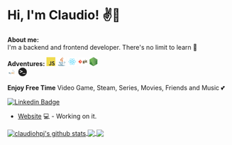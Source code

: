 # Hi, I'm Claudio! ✌🚀

**About me:**  
I'm a backend and frontend developer. 
There's no limit to learn 🤯

**Adventures:** 
<code><img height="20" src="https://raw.githubusercontent.com/github/explore/80688e429a7d4ef2fca1e82350fe8e3517d3494d/topics/javascript/javascript.png"></code>
<code><img height="20" src="https://raw.githubusercontent.com/github/explore/80688e429a7d4ef2fca1e82350fe8e3517d3494d/topics/java/java.png"></code>
<code><img height="20" src="https://raw.githubusercontent.com/github/explore/80688e429a7d4ef2fca1e82350fe8e3517d3494d/topics/react/react.png"></code>
<code><img height="20" src="https://raw.githubusercontent.com/github/explore/80688e429a7d4ef2fca1e82350fe8e3517d3494d/topics/git/git.png"></code>
<code><img height="20" src="https://raw.githubusercontent.com/github/explore/80688e429a7d4ef2fca1e82350fe8e3517d3494d/topics/nodejs/nodejs.png"></code>  
<code><img height="20" src="https://raw.githubusercontent.com/github/explore/80688e429a7d4ef2fca1e82350fe8e3517d3494d/topics/mysql/mysql.png"></code>
<code><img height="20" src="https://raw.githubusercontent.com/github/explore/80688e429a7d4ef2fca1e82350fe8e3517d3494d/topics/terminal/terminal.png"></code>

**Enjoy Free Time** 
Video Game, Steam, Series, Movies, Friends and Music 💕

[![Linkedin Badge](https://img.shields.io/badge/-LinkedIn-blue?style=flat-square&logo=Linkedin&logoColor=white&link=https://www.linkedin.com/in/claudio-henrique-045103b4/)](https://www.linkedin.com/in/claudio-henrique-045103b4/)

- [Website]() 💻 - Working on it. 

<a href="https://github.com/claudiohpj/github-readme-stats">
  <img align="center" src="https://github-readme-stats.vercel.app/api?username=claudiohpj&show_icons=true&include_all_commits=true&theme=material-palenight" alt="claudiohpj's github stats" />
</a>
<a href="https://github.com/claudiohpj/github-readme-stats">
  <!-- Change the `github-readme-stats.anuraghazra1.vercel.app` to `github-readme-stats.vercel.app`  -->
  <img align="center" src="https://github-readme-stats.vercel.app/api/top-langs/?username=claudiohpj&layout=compact&theme=material-palenight" />
</a>

<a href="https://github.com/claudiohpj/github-readme-stats">
  <!-- Change the `github-readme-stats.anuraghazra1.vercel.app` to `github-readme-stats.vercel.app`  -->
  <img align="center" src="https://github-readme-stats.vercel.app/api/pin/?username=claudiohpj&repo=github-readme-stats&theme=material-palenight" />
</a>    


